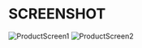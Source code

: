 # SCREENSHOT

![ProductScreen1](https://github.com/user-attachments/assets/ad1a13d4-daca-4964-9fbf-3ff9d7e0b5ac)
![ProductScreen2](https://github.com/user-attachments/assets/4a268c1a-dadd-4eb8-a559-534930d088af)
